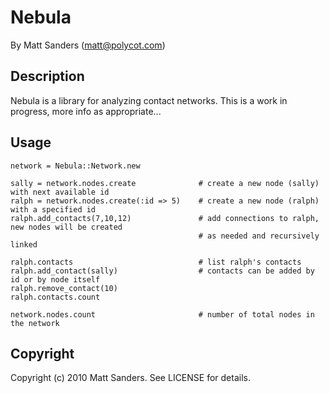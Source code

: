 Nebula
======

By Matt Sanders (matt@polycot.com)


Description
-----------

Nebula is a library for analyzing contact networks. This is a work in progress, more info as appropriate...

Usage
-----

    network = Nebula::Network.new
    
    sally = network.nodes.create              # create a new node (sally) with next available id
    ralph = network.nodes.create(:id => 5)    # create a new node (ralph) with a specified id
    ralph.add_contacts(7,10,12)               # add connections to ralph, new nodes will be created
                                              # as needed and recursively linked
                                              
    ralph.contacts                            # list ralph's contacts
    ralph.add_contact(sally)                  # contacts can be added by id or by node itself
    ralph.remove_contact(10)                  
    ralph.contacts.count
    
    network.nodes.count                       # number of total nodes in the network

Copyright
---------

Copyright (c) 2010 Matt Sanders. See LICENSE for details.